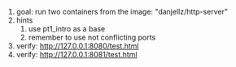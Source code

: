 1. goal: run two containers from the image: "danjellz/http-server"
1. hints
    1. use pt1_intro as a base
    1. remember to use not conflicting ports
1. verify: http://127.0.0.1:8080/test.html
1. verify: http://127.0.0.1:8081/test.html